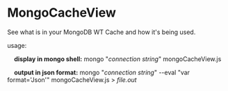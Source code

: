 # MongoCacheView
See what is in your MongoDB WT Cache and how it's being used.

usage:

&nbsp;&nbsp;&nbsp;&nbsp;**display in mongo shell:** mongo "*connection string*" mongoCacheView.js

&nbsp;&nbsp;&nbsp;&nbsp;**output in json format:** mongo "*connection string*" --eval "var format='Json'" mongoCacheView.js > *file.out*
